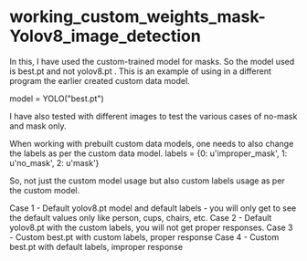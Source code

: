# working_custom_weights_mask-Yolov8_image_detection

In this, I have used the custom-trained model for masks. So the model used is best.pt and not yolov8.pt .
This is an example of using in a different program the earlier created custom data model.

model = YOLO("best.pt")

I have also tested with different images to test the various cases of no-mask and mask only.

When working with prebuilt custom data models, one needs to also change the labels as per the custom data model.
    labels = {0: u'improper_mask', 1: u'no_mask', 2: u'mask'}
   
   
So, not just the custom model usage but also custom labels usage as per the custom model.

Case 1 - Default yolov8.pt model and default labels -  you will only get to see the default values only like person, cups, chairs, etc.
Case 2 - Default yolov8.pt with the custom labels, you will not get proper responses.
Case 3 - Custom best.pt with custom labels, proper response
Case 4 - Custom best.pt with default labels, improper response
